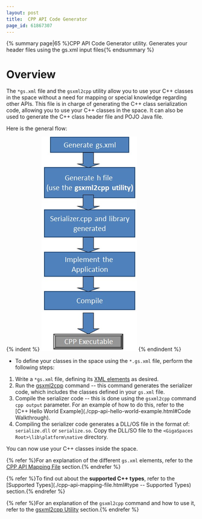 ```yaml
---
layout: post
title:  CPP API Code Generator
page_id: 61867307
---
```


{% summary page|65 %}CPP API Code Generator utility. Generates your header files using the gs.xml input files{% endsummary %}

# Overview

The `*gs.xml` file and the `gsxml2cpp` utility allow you to use your C++ classes in the space without a need for mapping or special knowledge regarding other APIs. This file is in charge of generating the C++ class serialization code, allowing you to use your C++ classes in the space. It can also be used to generate the C++ class header file and POJO Java file.

Here is the general flow:

{% indent %}
![cpp-dev-process.jpg](/attachment_files/cpp-dev-process.jpg)
{% endindent %}

- To define your classes in the space using the `*.gs.xml` file, perform the following steps:

1. Write a `*gs.xml` file, defining its [XML elements](./cpp-api-mapping-file.html) as desired.
1. Run the [gsxml2cpp](./gsxml2cpp-utility.html) command -- this command generates the serializer code, which includes the classes defined in your `gs.xml` file.
1. Compile the serializer code -- this is done using the `gsxml2cpp` command `cpp output` parameter. For an example of how to do this, refer to the [C++ Hello World Example](./cpp-api-hello-world-example.html#Code Walkthrough).
1. Compiling the serializer code generates a DLL/OS file in the format of: `serialize.dll` or  `serialize.so`. Copy the DLL/SO file to the `<GigaSpaces Root>\lib\platform\native` directory.

You can now use your C++ classes inside the space.

{% refer %}For an explanation of the different `gs.xml` elements, refer to the [CPP API Mapping File](./cpp-api-mapping-file.html) section.{% endrefer %}

{% refer %}To find out about the **supported C++ types**, refer to the [Supported Types](./cpp-api-mapping-file.html#type -- Supported Types) section.{% endrefer %}

{% refer %}For an explanation of the `gsxml2cpp` command and how to use it, refer to the [gsxml2cpp Utility](./gsxml2cpp-utility.html) section.{% endrefer %}
